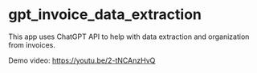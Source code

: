 # gpt_invoice_data_extraction
This app uses ChatGPT API to help with data extraction and organization from invoices.

Demo video:
https://youtu.be/2-tNCAnzHvQ

